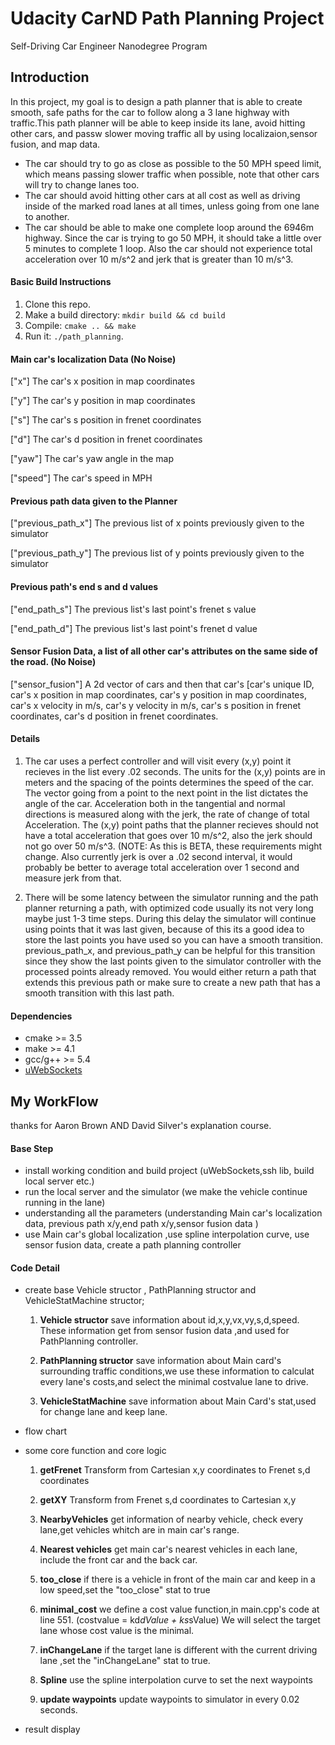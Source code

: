 # Udacity CarND Path Planning Project
Self-Driving Car Engineer Nanodegree Program

## Introduction
In this project, my goal is to design a path planner that is able to create smooth, safe paths for the car to follow
 along a 3 lane highway with traffic.This path planner will be able to keep inside its lane, avoid hitting other cars, and passw slower moving traffic all by using localizaion,sensor fusion, and map data.

- The car should try to go as close as possible to the 50 MPH speed limit, which means passing slower traffic when possible, note that other cars will try to change lanes too. 
- The car should avoid hitting other cars at all cost as well as driving inside of the marked road lanes at all times, unless going from one lane to another. 
- The car should be able to make one complete loop around the 6946m highway. Since the car is trying to go 50 MPH, it should take a little over 5 minutes to complete 1 loop. Also the car should not experience total acceleration over 10 m/s^2 and jerk that is greater than 10 m/s^3.


#### Basic Build Instructions

1. Clone this repo.
2. Make a build directory: `mkdir build && cd build`
3. Compile: `cmake .. && make`
4. Run it: `./path_planning`.

#### Main car's localization Data (No Noise)

["x"] The car's x position in map coordinates

["y"] The car's y position in map coordinates

["s"] The car's s position in frenet coordinates

["d"] The car's d position in frenet coordinates

["yaw"] The car's yaw angle in the map

["speed"] The car's speed in MPH

#### Previous path data given to the Planner

["previous_path_x"] The previous list of x points previously given to the simulator

["previous_path_y"] The previous list of y points previously given to the simulator

#### Previous path's end s and d values 

["end_path_s"] The previous list's last point's frenet s value

["end_path_d"] The previous list's last point's frenet d value

#### Sensor Fusion Data, a list of all other car's attributes on the same side of the road. (No Noise)

["sensor_fusion"] A 2d vector of cars and then that car's [car's unique ID, car's x position in map coordinates, car's y position in map coordinates, car's x velocity in m/s, car's y velocity in m/s, car's s position in frenet coordinates, car's d position in frenet coordinates. 

#### Details

1. The car uses a perfect controller and will visit every (x,y) point it recieves in the list every .02 seconds. The units for the (x,y) points are in meters and the spacing of the points determines the speed of the car. The vector going from a point to the next point in the list dictates the angle of the car. Acceleration both in the tangential and normal directions is measured along with the jerk, the rate of change of total Acceleration. The (x,y) point paths that the planner recieves should not have a total acceleration that goes over 10 m/s^2, also the jerk should not go over 50 m/s^3. (NOTE: As this is BETA, these requirements might change. Also currently jerk is over a .02 second interval, it would probably be better to average total acceleration over 1 second and measure jerk from that.

2. There will be some latency between the simulator running and the path planner returning a path, with optimized code usually its not very long maybe just 1-3 time steps. During this delay the simulator will continue using points that it was last given, because of this its a good idea to store the last points you have used so you can have a smooth transition. previous_path_x, and previous_path_y can be helpful for this transition since they show the last points given to the simulator controller with the processed points already removed. You would either return a path that extends this previous path or make sure to create a new path that has a smooth transition with this last path.


#### Dependencies
* cmake >= 3.5
* make >= 4.1
* gcc/g++ >= 5.4
* [uWebSockets](https://github.com/uWebSockets/uWebSockets)


## My WorkFlow
thanks for Aaron Brown AND  David Silver's explanation course.

#### Base Step
- install working condition and build project
(uWebSockets,ssh lib, build local server etc.)
- run the local server and the simulator
(we make the vehicle continue running in the lane)
- understanding all the parameters 
(understanding Main car's localization data, previous path
 x/y,end path x/y,sensor fusion data )
- use Main car's global localization ,use spline interpolation curve, use sensor fusion data, create a path planning controller

#### Code Detail

- create base Vehicle structor , PathPlanning structor and  
VehicleStatMachine structor;

	1. **Vehicle structor** save information about id,x,y,vx,vy,s,d,speed. These information get from sensor fusion data ,and used for PathPlanning controller.

	2. **PathPlanning structor** save information about Main card's surrounding traffic conditions,we use these information to
calculat every lane's costs,and select the minimal costvalue lane to drive.

	3. **VehicleStatMachine** save information about Main Card's
stat,used for change lane and keep lane.

- flow chart

- some core function and core logic


	1. **getFrenet** Transform from Cartesian x,y coordinates to Frenet s,d coordinates

	2. **getXY** Transform from Frenet s,d coordinates to Cartesian x,y 

	3. **NearbyVehicles** get information of nearby vehicle,
check every lane,get vehicles whitch are in main car's range.

	4. **Nearest vehicles** get main car's nearest vehicles in each lane, include the front car and the back car.

	5. **too_close** if there is a vehicle in front of the main car and keep in a low speed,set the "too_close" stat to true

	6. **minimal_cost**  we define a cost value function,in main.cpp's code at line 551. (costvalue = kd*dValue + ks*sValue)	We will select the target lane whose cost value is the minimal.

	7. **inChangeLane** if the target lane is different with the current driving lane ,set the "inChangeLane" stat to true.

	8. **Spline** use the spline interpolation curve to set the next waypoints

	9. **update waypoints** update waypoints to simulator in every 0.02 seconds.

- result display


 


















